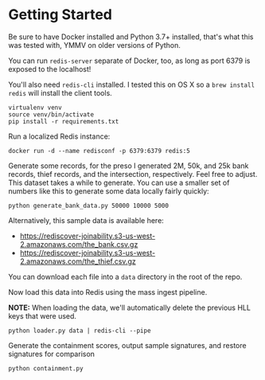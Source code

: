 # Getting Started

Be sure to have Docker installed and Python 3.7+ installed, that's what this was tested with, YMMV on older versions of Python.

You can run `redis-server` separate of Docker, too, as long as port 6379 is exposed to the localhost!

You'll also need `redis-cli` installed. I tested this on OS X so a `brew install redis` will install the client tools.

```
virtualenv venv
source venv/bin/activate
pip install -r requirements.txt
```

Run a localized Redis instance:

```
docker run -d --name redisconf -p 6379:6379 redis:5
```

Generate some records, for the preso I generated 2M, 50k, and 25k bank records, thief records, and the intersection, respectively. Feel free to adjust. This dataset
takes a while to generate. You can use a smaller set of numbers like this to generate
some data locally fairly quickly:

```
python generate_bank_data.py 50000 10000 5000
```

Alternatively, this sample data is available here:

- https://rediscover-joinability.s3-us-west-2.amazonaws.com/the_bank.csv.gz
- https://rediscover-joinability.s3-us-west-2.amazonaws.com/the_thief.csv.gz

You can download each file into a `data` directory in the root of the repo.

Now load this data into Redis using the mass ingest pipeline.

**NOTE:** When loading the data, we'll automatically delete the previous
HLL keys that were used.

```
python loader.py data | redis-cli --pipe
```

Generate the containment scores, output sample signatures, and restore signatures for comparison

```
python containment.py
```
